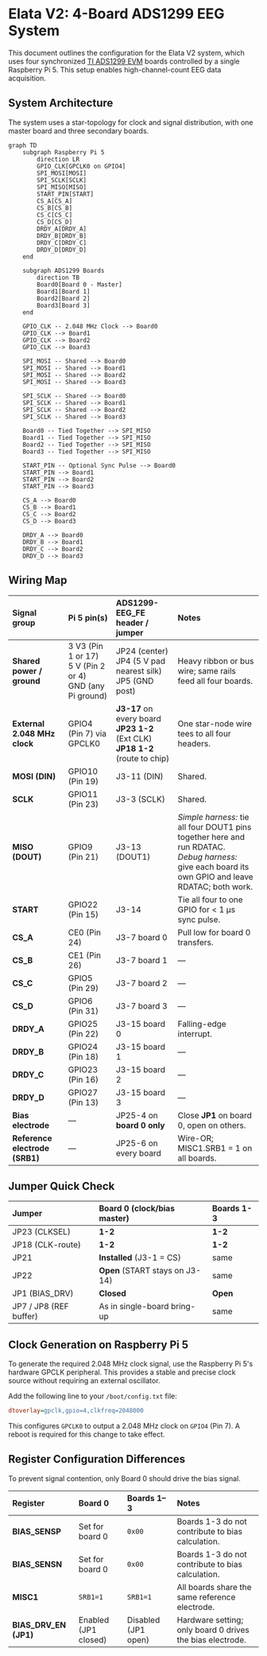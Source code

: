 # Elata V2: 4-Board ADS1299 EEG System

This document outlines the configuration for the Elata V2 system, which uses four synchronized [TI ADS1299 EVM](https://www.ti.com/tool/ADS1299EEGFE-PDK) boards controlled by a single Raspberry Pi 5. This setup enables high-channel-count EEG data acquisition.

## System Architecture

The system uses a star-topology for clock and signal distribution, with one master board and three secondary boards.

```mermaid
graph TD
    subgraph Raspberry Pi 5
        direction LR
        GPIO_CLK[GPCLK0 on GPIO4]
        SPI_MOSI[MOSI]
        SPI_SCLK[SCLK]
        SPI_MISO[MISO]
        START_PIN[START]
        CS_A[CS_A]
        CS_B[CS_B]
        CS_C[CS_C]
        CS_D[CS_D]
        DRDY_A[DRDY_A]
        DRDY_B[DRDY_B]
        DRDY_C[DRDY_C]
        DRDY_D[DRDY_D]
    end

    subgraph ADS1299 Boards
        direction TB
        Board0[Board 0 - Master]
        Board1[Board 1]
        Board2[Board 2]
        Board3[Board 3]
    end

    GPIO_CLK -- 2.048 MHz Clock --> Board0
    GPIO_CLK --> Board1
    GPIO_CLK --> Board2
    GPIO_CLK --> Board3

    SPI_MOSI -- Shared --> Board0
    SPI_MOSI -- Shared --> Board1
    SPI_MOSI -- Shared --> Board2
    SPI_MOSI -- Shared --> Board3

    SPI_SCLK -- Shared --> Board0
    SPI_SCLK -- Shared --> Board1
    SPI_SCLK -- Shared --> Board2
    SPI_SCLK -- Shared --> Board3

    Board0 -- Tied Together --> SPI_MISO
    Board1 -- Tied Together --> SPI_MISO
    Board2 -- Tied Together --> SPI_MISO
    Board3 -- Tied Together --> SPI_MISO

    START_PIN -- Optional Sync Pulse --> Board0
    START_PIN --> Board1
    START_PIN --> Board2
    START_PIN --> Board3

    CS_A --> Board0
    CS_B --> Board1
    CS_C --> Board2
    CS_D --> Board3

    DRDY_A --> Board0
    DRDY_B --> Board1
    DRDY_C --> Board2
    DRDY_D --> Board3
```

## Wiring Map

| **Signal group** | **Pi 5 pin(s)** | **ADS1299-EEG_FE header / jumper** | **Notes** |
| :--- | :--- | :--- | :--- |
| **Shared power / ground** | 3 V3 (Pin 1 or 17) <br>5 V (Pin 2 or 4) <br>GND (any Pi ground) | JP24 (center) <br>JP4 (5 V pad nearest silk) <br>JP5 (GND post) | Heavy ribbon or bus wire; same rails feed all four boards. |
| **External 2.048 MHz clock** | GPIO4 (Pin 7) via GPCLK0 | **J3-17** on every board <br>**JP23 1-2** (Ext CLK) <br>**JP18 1-2** (route to chip) | One star-node wire tees to all four headers. |
| **MOSI (DIN)** | GPIO10 (Pin 19) | J3-11 (DIN) | Shared. |
| **SCLK** | GPIO11 (Pin 23) | J3-3 (SCLK) | Shared. |
| **MISO (DOUT)** | GPIO9 (Pin 21) | J3-13 (DOUT1) | *Simple harness:* tie all four DOUT1 pins together here and run RDATAC.<br>*Debug harness:* give each board its own GPIO and leave RDATAC; both work. |
| **START** | GPIO22 (Pin 15) | J3-14 | Tie all four to one GPIO for < 1 µs sync pulse. |
| **CS_A** | CE0 (Pin 24) | J3-7 board 0 | Pull low for board 0 transfers. |
| **CS_B** | CE1 (Pin 26) | J3-7 board 1 | — |
| **CS_C** | GPIO5 (Pin 29) | J3-7 board 2 | — |
| **CS_D** | GPIO6 (Pin 31) | J3-7 board 3 | — |
| **DRDY_A** | GPIO25 (Pin 22) | J3-15 board 0 | Falling-edge interrupt. |
| **DRDY_B** | GPIO24 (Pin 18) | J3-15 board 1 | — |
| **DRDY_C** | GPIO23 (Pin 16) | J3-15 board 2 | — |
| **DRDY_D** | GPIO27 (Pin 13) | J3-15 board 3 | — |
| **Bias electrode** | — | JP25-4 on **board 0 only** | Close **JP1** on board 0, open on others. |
| **Reference electrode (SRB1)** | — | JP25-6 on every board | Wire-OR; MISC1.SRB1 = 1 on all boards. |

## Jumper Quick Check

| Jumper | Board 0 (clock/bias master) | Boards 1-3 |
| :--- | :--- | :--- |
| JP23 (CLKSEL) | **1-2** | **1-2** |
| JP18 (CLK-route) | **1-2** | **1-2** |
| JP21 | **Installed** (J3-1 = CS) | same |
| JP22 | **Open** (START stays on J3-14) | same |
| JP1 (BIAS_DRV) | **Closed** | **Open** |
| JP7 / JP8 (REF buffer) | As in single-board bring-up | same |

## Clock Generation on Raspberry Pi 5

To generate the required 2.048 MHz clock signal, use the Raspberry Pi 5's hardware GPCLK peripheral. This provides a stable and precise clock source without requiring an external oscillator.

Add the following line to your `/boot/config.txt` file:

```ini
dtoverlay=gpclk,gpio=4,clkfreq=2048000
```

This configures `GPCLK0` to output a 2.048 MHz clock on `GPIO4` (Pin 7). A reboot is required for this change to take effect.

## Register Configuration Differences

To prevent signal contention, only Board 0 should drive the bias signal.

| Register | Board 0 | Boards 1–3 | Notes |
| :--- | :--- | :--- | :--- |
| **BIAS_SENSP** | Set for board 0 | `0x00` | Boards 1-3 do not contribute to bias calculation. |
| **BIAS_SENSN** | Set for board 0 | `0x00` | Boards 1-3 do not contribute to bias calculation. |
| **MISC1** | `SRB1=1` | `SRB1=1` | All boards share the same reference electrode. |
| **BIAS_DRV_EN (JP1)** | Enabled (JP1 closed) | Disabled (JP1 open) | Hardware setting; only board 0 drives the bias electrode. |
